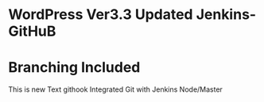 #  WordPress Ver3.3  Updated Jenkins-GitHuB
# Branching Included

This is new Text githook
Integrated Git with Jenkins Node/Master  
